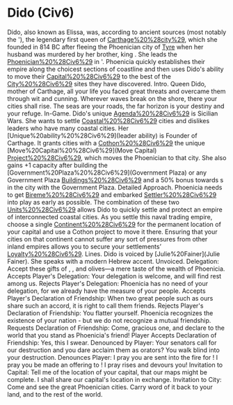 # Dido (Civ6)

Dido, also known as Elissa, was, according to ancient sources (most notably the '), the legendary first queen of [Carthage%20%28city%29](Carthage), which she founded in 814 BC after fleeing the Phoenician city of [Tyre](Tyre) when her husband was murdered by her brother, king . She leads the [Phoenician%20%28Civ6%29](Phoenicians) in '.
Phoenicia quickly establishes their empire along the choicest sections of coastline and then uses Dido's ability to move their [Capital%20%28Civ6%29](capital) to the best of the [City%20%28Civ6%29](city) sites they have discovered.
Intro.
 Queen Dido, mother of Carthage, all your life you faced great threats and overcame them through wit and cunning. Wherever waves break on the shore, there your cities shall rise. The seas are your roads, the far horizon is your destiny and your refuge.
In-Game.
Dido's unique [Agenda%20%28Civ6%29](agenda) is Sicilian Wars. She wants to settle [Coastal%20%28Civ6%29](coastal) cities and dislikes leaders who have many coastal cities.
Her [Unique%20ability%20%28Civ6%29](leader ability) is Founder of Carthage. It grants cities with a [Cothon%20%28Civ6%29](Cothon) the unique [Move%20Capital%20%28Civ6%29](Move Capital) [Project%20%28Civ6%29](project), which moves the Phoenician to that city. She also gains +1 capacity after building the [Government%20Plaza%20%28Civ6%29](Government Plaza) or any Government Plaza [Buildings%20%28Civ6%29](building) and a 50% bonus towards s in the city with the Government Plaza.
Detailed Approach.
Phoenicia needs to get [Bireme%20%28Civ6%29](Biremes) and embarked [Settler%20%28Civ6%29](Settlers) into play as early as possible. The combination of these two [Units%20%28Civ6%29](units) allows Dido to quickly settle and protect an empire of interconnected coastal cities. As you settle this naval trading empire, choose a single [Continent%20%28Civ6%29](continent) for the permanent location of your capital and use a Cothon project to move it there. Ensuring that your cities on that continent cannot suffer any sort of pressures from other inland empires allows you to secure your settlements’ [Loyalty%20%28Civ6%29](loyalty).
Lines.
Dido is voiced by [Julie%20Fainer](Julie Fainer). She speaks with a modern Hebrew accent.
Unvoiced.
Delegation: Accept these gifts of , , and olives—a mere taste of the wealth of Phoenicia.
Accepts Player's Delegation: Your delegation is welcome, and will find rest among us.
Rejects Player's Delegation: Phoenicia has no need of your delegation, for we already have the measure of your people.
Accepts Player's Declaration of Friendship: When two great people such as ours share such an accord, it is right to call them friends.
Rejects Player's Declaration of Friendship: You flatter yourself. Phoenicia recognizes the existence of your nation - but we do not recognize a mutual friendship.
Requests Declaration of Friendship: Come, gracious one, and declare to the world that you stand as Phoenicia's friend!
Player Accepts Declaration of Friendship: Yes, this I swear.
Denounced by Player: Your senators call for our destruction and you dare acclaim them as orators? You walk blind into your destruction.
Denounces Player: I pray you are sent into the fire for ! I pray you be made an offering to ! I pray rises and devours you!
Invitation to Capital: Tell me of the location of your capital, that our maps might be complete. I shall share our capital's location in exchange.
Invitation to City: Come and see the great Phoenician cities. Carry word of it back to your land, and to the rest of the world.
